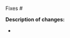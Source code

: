 <!--
  All PRs must be labelled with one of the following labels:
  - enhancement
  - bug
  - chore
  - area/ci
  - area/tests
  - area/documentaion
  - dependencies
-->

Fixes #

**Description of changes:**

-
